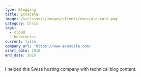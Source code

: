 ```yaml
---
type: Blogging
title: Exoscale
image: /src/assets/images/clients/exoscale-card.png
category: Chris
tags:
  - cloud
  - kubernetes
current: false
company_url: 'https://www.exoscale.com/'
start_date: 2018
end_date: 2020
---
```


I helped this Swiss hosting company with technical blog content.
